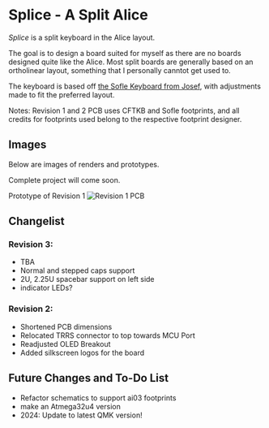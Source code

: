 # Splice - A Split Alice

*Splice* is a split keyboard in the Alice layout. 

The goal is to design a board suited for myself as there are no boards designed quite like the Alice. Most split boards are generally based on an ortholinear layout, something that I personally canntot get used to. 

The keyboard is based off [the Sofle Keyboard from Josef](https://github.com/josefadamcik/SofleKeyboard), with adjustments made to fit the preferred layout. 

Notes: Revision 1 and 2 PCB uses CFTKB and Sofle footprints, and all credits for footprints used belong to the respective footprint designer. 


## Images

Below are images of renders and prototypes. 

Complete project will come soon. 

Prototype of Revision 1
![Revision 1 PCB](/doc/revision-1-complete-board.jpg)


## Changelist

### Revision 3:
- TBA
- Normal and stepped caps support
- 2U, 2.25U spacebar support on left side
- indicator LEDs?

### Revision 2: 
- Shortened PCB dimensions 
- Relocated TRRS connector to top towards MCU Port
- Readjusted OLED Breakout 
- Added silkscreen logos for the board

## Future Changes and To-Do List
- Refactor schematics to support ai03 footprints
- make an Atmega32u4 version
- 2024: Update to latest QMK version!
